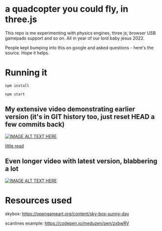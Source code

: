 # a quadcopter you could fly, in three.js

This repo is me experimenting with physics engines, three js, browser USB gamepads support and so on. All in year of our lord baby jesus 2022.

People kept bumping into this on google and asked questions - here's the source. Hope it helps.

# Running it

`npm install`

`npm start`

## My extensive video demonstrating earlier version (it's in GIT history too, just reset HEAD a few commits back)

[![IMAGE ALT TEXT HERE](https://img.youtube.com/vi/9gAUaamdoeQ/0.jpg)](https://www.youtube.com/watch?v=9gAUaamdoeQ)

[little read]([https://dev.to/roman_guivan_17680f142e28/a-flying-quadcopter-in-threejs-10ha])

## Even longer video with latest version, blabbering a lot

[![IMAGE ALT TEXT HERE](https://img.youtube.com/vi/fhNs-hd2HN4/0.jpg)](https://www.youtube.com/watch?v=fhNs-hd2HN4)



# Resources used

skybox: https://opengameart.org/content/sky-box-sunny-day

scanlines example: https://codepen.io/meduzen/pen/zxbwRV